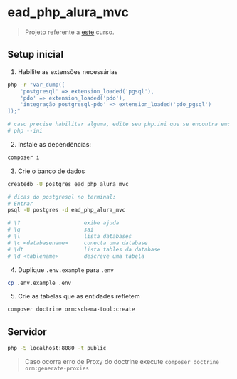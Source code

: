 # ead_php_alura_mvc

> Projeto referente a [este](https://cursos.alura.com.br/course/php-model-view-controller) curso.

## Setup inicial

1. Habilite as extensões necessárias
```sh
php -r "var_dump([
    'postgresql' => extension_loaded('pgsql'),
    'pdo' => extension_loaded('pdo'),
    'integração postgresql-pdo' => extension_loaded('pdo_pgsql')
]);"

# caso precise habilitar alguma, edite seu php.ini que se encontra em:
# php --ini
```
2. Instale as dependências:
```sh
composer i
```

3. Crie o banco de dados
```sh
createdb -U postgres ead_php_alura_mvc

# dicas do postgresql no terminal:
# Entrar
psql -U postgres -d ead_php_alura_mvc

# \?                    exibe ajuda
# \q                    sai
# \l                    lista databases
# \c <databasename>     conecta uma database
# \dt                   lista tables da database
# \d <tablename>        descreve uma tabela
```
4. Duplique `.env.example` para `.env` 
```sh
cp .env.example .env
```

5. Crie as tabelas que as entidades refletem
```sh
composer doctrine orm:schema-tool:create
```

## Servidor

```sh
php -S localhost:8080 -t public
```

> Caso ocorra erro de Proxy do doctrine execute `composer doctrine orm:generate-proxies`
